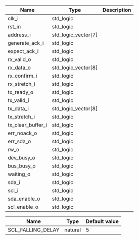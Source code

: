 | **Name**          | **Type**            | **Description** |
|-------------------|---------------------|-----------------|
| clk_i             | std_logic           |                 |
| rst_in            | std_logic           |                 |
| address_i         | std_logic_vector[7] |                 |
| generate_ack_i    | std_logic           |                 |
| expect_ack_i      | std_logic           |                 |
| rx_valid_o        | std_logic           |                 |
| rx_data_o         | std_logic_vector[8] |                 |
| rx_confirm_i      | std_logic           |                 |
| rx_stretch_i      | std_logic           |                 |
| tx_ready_o        | std_logic           |                 |
| tx_valid_i        | std_logic           |                 |
| tx_data_i         | std_logic_vector[8] |                 |
| tx_stretch_i      | std_logic           |                 |
| tx_clear_buffer_i | std_logic           |                 |
| err_noack_o       | std_logic           |                 |
| err_sda_o         | std_logic           |                 |
| rw_o              | std_logic           |                 |
| dev_busy_o        | std_logic           |                 |
| bus_busy_o        | std_logic           |                 |
| waiting_o         | std_logic           |                 |
| sda_i             | std_logic           |                 |
| scl_i             | std_logic           |                 |
| sda_enable_o      | std_logic           |                 |
| scl_enable_o      | std_logic           |                 |


| **Name**          | **Type** | **Default value** |
|-------------------|----------|-------------------|
| SCL_FALLING_DELAY | natural  | 5                 |
